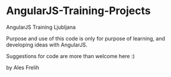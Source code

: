 # AngularJS-Training-Projects
AngularJS Training Ljubljana

Purpose and use of this code is only for purpose of learning, and developing ideas with AngularJS. 

Suggestions for code are more than welcome here :) 

by Ales Frelih 
